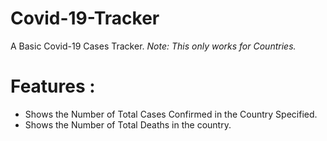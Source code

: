 # Covid-19-Tracker

A Basic Covid-19 Cases Tracker. 
*Note: This only works for Countries.*


# Features : 
* Shows the Number of Total Cases Confirmed in the Country Specified.
* Shows the Number of Total Deaths in the country.


